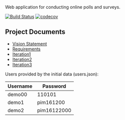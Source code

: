 Web application for conducting online polls and surveys.

[![Build Status](https://app.travis-ci.com/pimmimagi/ku-polls.svg?branch=main)](https://app.travis-ci.com/pimmimagi/ku-polls)
[![codecov](https://codecov.io/gh/pimmimagi/ku-polls/branch/main/graph/badge.svg?token=FBwrsuRAXW)](https://codecov.io/gh/pimmimagi/ku-polls)

## Project Documents

- [Vision Statement](../../wiki/Vision%20Statement)
- [Requirements](../../wiki/Requirements)
- [Iteration1](../../wiki/Iteration1)
- [Iteration2](../../wiki/Iteration2)
- [Iteration3](../../wiki/Iteration3)

Users provided by the initial data (users.json):

| Username  | Password    |
|-----------|-------------|
| demo00     | 110101    |
| demo1     | pim161200    |
| demo2     | pim16122000    |